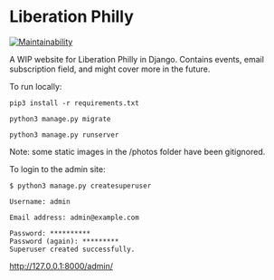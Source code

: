 Liberation Philly
=================
[![Maintainability](https://api.codeclimate.com/v1/badges/222dd743841a45af937f/maintainability)](https://codeclimate.com/github/liberationphilly/django_site/maintainability)


A WIP website for Liberation Philly in Django. Contains events, email subscription field, and might cover more in the future.


To run locally:

```
pip3 install -r requirements.txt
```

```
python3 manage.py migrate
```

```
python3 manage.py runserver
```

Note: some static images in the /photos folder have been gitignored. 


To login to the admin site:

```
$ python3 manage.py createsuperuser
```


```
Username: admin
```


```
Email address: admin@example.com
```


```
Password: **********
Password (again): *********
Superuser created successfully.
```

http://127.0.0.1:8000/admin/

